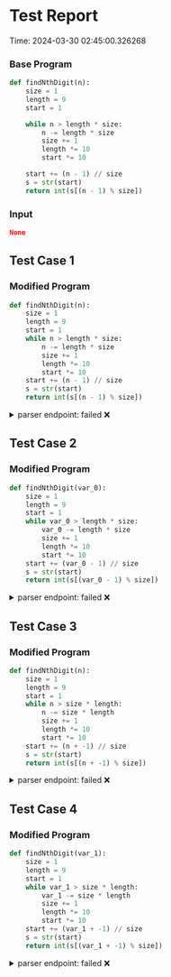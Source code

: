 # Test Report

Time: 2024-03-30 02:45:00.326268

### Base Program

```py
def findNthDigit(n):
    size = 1
    length = 9
    start = 1

    while n > length * size:
        n -= length * size
        size += 1
        length *= 10
        start *= 10

    start += (n - 1) // size
    s = str(start)
    return int(s[(n - 1) % size])
```

### Input

```json
None
```

## Test Case 1

### Modified Program

```py
def findNthDigit(n):
    size = 1
    length = 9
    start = 1
    while n > length * size:
        n -= length * size
        size += 1
        length *= 10
        start *= 10
    start += (n - 1) // size
    s = str(start)
    return int(s[(n - 1) % size])
```

<details>
<summary>parser endpoint: failed ❌</summary>

Message: 
```
('Connection aborted.', RemoteDisconnected('Remote end closed connection without response'))
```

Actual Output: None

</details>

## Test Case 2

### Modified Program

```py
def findNthDigit(var_0):
    size = 1
    length = 9
    start = 1
    while var_0 > length * size:
        var_0 -= length * size
        size += 1
        length *= 10
        start *= 10
    start += (var_0 - 1) // size
    s = str(start)
    return int(s[(var_0 - 1) % size])
```

<details>
<summary>parser endpoint: failed ❌</summary>

Message: 
```
'NoneType' object has no attribute 'status_code'
```

Actual Output: None

</details>

## Test Case 3

### Modified Program

```py
def findNthDigit(n):
    size = 1
    length = 9
    start = 1
    while n > size * length:
        n -= size * length
        size += 1
        length *= 10
        start *= 10
    start += (n + -1) // size
    s = str(start)
    return int(s[(n + -1) % size])
```

<details>
<summary>parser endpoint: failed ❌</summary>

Message: 
```
'NoneType' object has no attribute 'status_code'
```

Actual Output: None

</details>

## Test Case 4

### Modified Program

```py
def findNthDigit(var_1):
    size = 1
    length = 9
    start = 1
    while var_1 > size * length:
        var_1 -= size * length
        size += 1
        length *= 10
        start *= 10
    start += (var_1 + -1) // size
    s = str(start)
    return int(s[(var_1 + -1) % size])
```

<details>
<summary>parser endpoint: failed ❌</summary>

Message: 
```
'NoneType' object has no attribute 'status_code'
```

Actual Output: None

</details>

